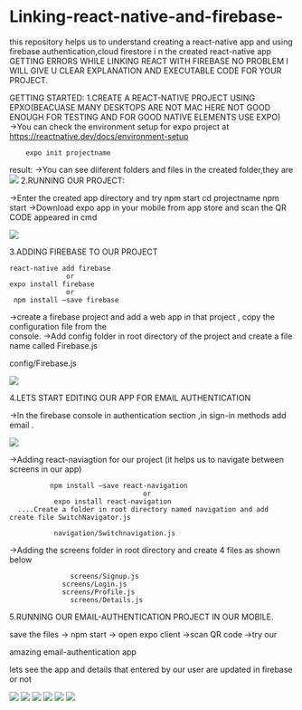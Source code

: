 # Linking-react-native-and-firebase-
this repository helps us to understand creating a react-native app and  using firebase authentication,cloud firestore i n the created react-native app
GETTING ERRORS WHILE LINKING REACT WITH FIREBASE NO PROBLEM I WILL GIVE U CLEAR EXPLANATION AND EXECUTABLE CODE FOR YOUR PROJECT.

GETTING STARTED:
1.CREATE A REACT-NATIVE PROJECT USING EPXO(BEACUASE MANY DESKTOPS ARE         NOT MAC HERE  NOT GOOD ENOUGH FOR TESTING AND FOR GOOD NATIVE ELEMENTS USE EXPO)   
 ->You can check the environment setup for expo project  at https://reactnative.dev/docs/environment-setup
   
        expo init projectname
 
  result:
   ->You can see diiferent folders and files in the created folder,they are
   ![](Screenshot%20from%202020-06-06%2001-28-17.png)
    2.RUNNING OUR PROJECT:

   ->Enter the created app directory and try npm start
              cd projectname
             npm start
   ->Download expo app in your mobile from app store and scan the QR CODE appeared in cmd

   ![](Screenshot%20from%202020-06-06%2001-28-48.png)

3.ADDING FIREBASE TO OUR PROJECT
      
    react-native add firebase
                  or
    expo install firebase
                  or 
     npm install –save firebase
   
 ->create a firebase project and add a web app in that project , copy the configuration file from the               
     console.
 ->Add config folder in root directory of the project and create a file name called Firebase.js
   
   config/Firebase.js
   
   ![](Screenshot%20from%202020-06-06%2001-31-04.png)

4.LETS START EDITING OUR APP FOR EMAIL AUTHENTICATION

   ->In the firebase console in authentication section ,in sign-in methods add email .
     

![](Screenshot%20from%202020-06-06%2001-30-48.png)













 ->Adding react-naviagtion for our project (it helps us to navigate between screens in our app)
            
              npm install –save react-navigation
                                     or
               expo install react-navigation
      ....Create a folder in root directory named navigation and add create file SwitchNavigator.js 
      
               navigation/Switchnavigation.js

 ->Adding the screens folder in root directory and create 4 files as shown below
            
                   screens/Signup.js
                 screens/Login.js
                 screens/Profile.js 
                   screens/Details.js
                     
       
5.RUNNING OUR  EMAIL-AUTHENTICATION PROJECT IN OUR MOBILE.
      


  save the files -> npm start -> open expo client ->scan QR code ->try our  
                
  amazing email-authentication app

lets see the app and details that entered by our user are updated in firebase or not

![](Screenshot%20from%202020-06-06%2001-28-17.png)
![](Screenshot%20from%202020-06-06%2001-28-17.png)
![](Screenshot%20from%202020-06-06%2001-28-17.png)
![](Screenshot%20from%202020-06-06%2001-28-17.png)
![](Screenshot%20from%202020-06-06%2001-30-44.png)
![](Screenshot%20from%202020-06-06%2001-30-38.png)




























































